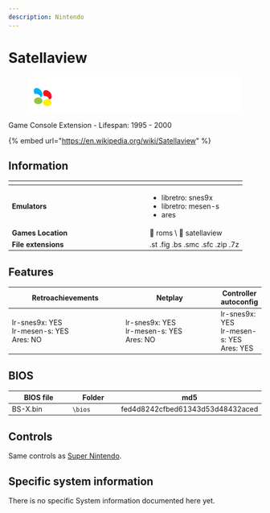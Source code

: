 ```yaml
---
description: Nintendo
---
```


# Satellaview

<div align="left">

<figure><picture><source srcset="https://raw.githubusercontent.com/fabricecaruso/es-theme-carbon/91d85c7849cc550b0cac4e75cb8e0923d3b61b5e/art/logos/satellaview-w.svg" media="(prefers-color-scheme: dark)"><img src="https://raw.githubusercontent.com/fabricecaruso/es-theme-carbon/52ff37c9e265587d006945a2ba695b5a962b3a3d/art/logos/satellaview.svg" alt=""></picture><figcaption></figcaption></figure>

</div>

Game Console Extension - Lifespan: 1995 - 2000

{% embed url="https://en.wikipedia.org/wiki/Satellaview" %}

## Information

<table data-header-hidden><thead><tr><th width="260"></th><th></th></tr></thead><tbody><tr><td><strong>Emulators</strong></td><td><ul><li>libretro: snes9x</li><li>libretro: mesen-s</li><li>ares</li></ul></td></tr><tr><td><strong>Games Location</strong></td><td><span data-gb-custom-inline data-tag="emoji" data-code="1f4c1">📁</span> roms \ <span data-gb-custom-inline data-tag="emoji" data-code="1f4c2">📂</span> satellaview</td></tr><tr><td><strong>File extensions</strong></td><td>.st .fig .bs .smc .sfc .zip .7z</td></tr></tbody></table>

## Features

<table><thead><tr><th width="256">Retroachievements</th><th width="243">Netplay</th><th>Controller autoconfig</th></tr></thead><tbody><tr><td>lr-snes9x: YES<br>lr-mesen-s: YES<br>Ares: NO</td><td>lr-snes9x: YES<br>lr-mesen-s: YES<br>Ares: NO</td><td>lr-snes9x: YES<br>lr-mesen-s: YES<br>Ares: YES</td></tr></tbody></table>

## BIOS

<table><thead><tr><th width="163">BIOS file</th><th width="114">Folder</th><th>md5</th></tr></thead><tbody><tr><td>BS-X.bin</td><td><code>\bios</code></td><td>fed4d8242cfbed61343d53d48432aced</td></tr></tbody></table>

## Controls

Same controls as [Super Nintendo](super-nintendo-entertainment-system-super-famicom.md#controls).

## Specific system information

There is no specific System information documented here yet.
